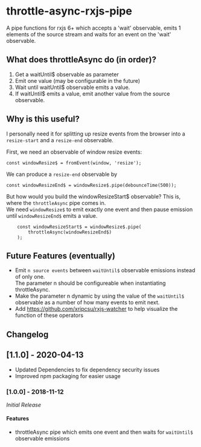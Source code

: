 # throttle-async-rxjs-pipe

A pipe functions for rxjs 6+ which accepts a 'wait' observable, emits 1 elements of the source stream
and waits for an event on the 'wait' observable.

## What does throttleAsync do (in order)?

1. Get a waitUntil\$ observable as parameter
2. Emit one value (may be configurable in the future)
3. Wait until waitUntil\$ observable emits a value.
4. If waitUntil\$ emits a value, emit another value from the source observable.

## Why is this useful?

I personally need it for splitting up resize events from the browser into a
`resize-start` and a `resize-end` observable.

First, we need an observable of window resize events:

    const windowResize$ = fromEvent(window, 'resize');

We can produce a `resize-end` observable by

    const windowResizeEnd$ = windowResize$.pipe(debounceTime(500));

But how would you build the windowResizeStart\$ observable?
This is, where the `throttleAsync` pipe comes in.  
We need `windowResize$` to emit exactly one event and then pause emission  
until `windowResizeEnd$` emits a value.

        const windowResizeStart$ = windowResize$.pipe(
            throttleAsync(windowResizeEnd$)
        );

## Future Features (eventually)

- Emit `n source events` between `waitUntil$` observable emissions instead of only one.  
  The parameter n should be configureable when instantiating throttleAsync.
- Make the parameter n dynamic by using the value of the `waitUntil$` observable
  as a number of how many events to emit next.
- Add https://github.com/xripcsu/rxjs-watcher to help visualize the function of these operators

## Changelog

## [1.1.0] - 2020-04-13

- Updated Dependencies to fix dependency security issues
- Improved npm packaging for easier usage

### [1.0.0] - 2018-11-12

_Initial Release_

#### Features

- throttleAsync pipe which emits one event and then waits for `waitUntil$` observable emissions
